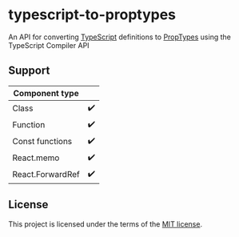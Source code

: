 # typescript-to-proptypes

An API for converting [TypeScript](https://www.npmjs.com/package/typescript) definitions to [PropTypes](https://www.npmjs.com/package/prop-types) using the TypeScript Compiler API

## Support

| Component type   |                    |
| ---------------- | ------------------ |
| Class            | :heavy_check_mark: |
| Function         | :heavy_check_mark: |
| Const functions  | :heavy_check_mark: |
| React.memo       | :heavy_check_mark: |
| React.ForwardRef | :heavy_check_mark: |

## License

This project is licensed under the terms of the [MIT license](/LICENSE).

